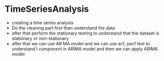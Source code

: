 # TimeSeriesAnalysis
- creating a time series analysis
- Do the cleaning part first then understand the data
- after that perform the stationary testing to understand that the dataset is stationary or non-stationary
- after that we can use AR MA model and we can use acf, pacf test to understand I component in ARIMA model and then we can apply ARIMA model
